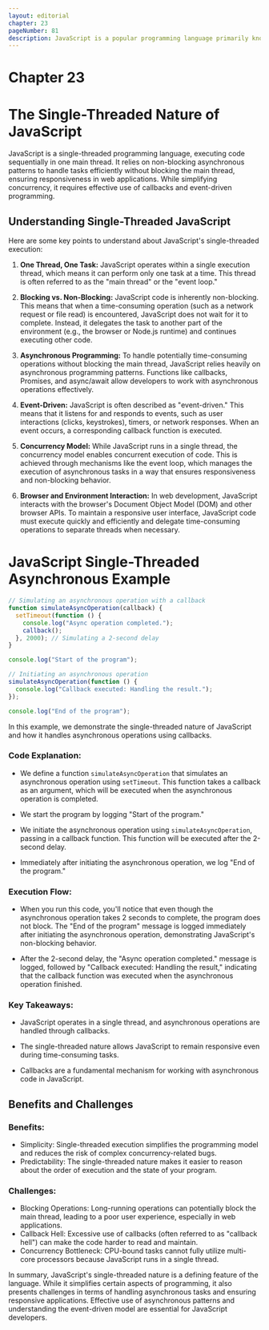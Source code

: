 ```yaml
---
layout: editorial
chapter: 23
pageNumber: 81
description: JavaScript is a popular programming language primarily known for its use in web development. One of the key characteristics that sets JavaScript apart from many other languages is its single-threaded nature. This means that JavaScript code is executed in a single, main thread of the browser or runtime environment.
---
```


# Chapter 23
# The Single-Threaded Nature of JavaScript

JavaScript is a single-threaded programming language, executing code sequentially in one main thread. It relies on non-blocking asynchronous patterns to handle tasks efficiently without blocking the main thread, ensuring responsiveness in web applications. While simplifying concurrency, it requires effective use of callbacks and event-driven programming.

## Understanding Single-Threaded JavaScript

Here are some key points to understand about JavaScript's single-threaded execution:

1. **One Thread, One Task:** JavaScript operates within a single execution thread, which means it can perform only one task at a time. This thread is often referred to as the "main thread" or the "event loop."

2. **Blocking vs. Non-Blocking:** JavaScript code is inherently non-blocking. This means that when a time-consuming operation (such as a network request or file read) is encountered, JavaScript does not wait for it to complete. Instead, it delegates the task to another part of the environment (e.g., the browser or Node.js runtime) and continues executing other code.

3. **Asynchronous Programming:** To handle potentially time-consuming operations without blocking the main thread, JavaScript relies heavily on asynchronous programming patterns. Functions like callbacks, Promises, and async/await allow developers to work with asynchronous operations effectively.

4. **Event-Driven:** JavaScript is often described as "event-driven." This means that it listens for and responds to events, such as user interactions (clicks, keystrokes), timers, or network responses. When an event occurs, a corresponding callback function is executed.

5. **Concurrency Model:** While JavaScript runs in a single thread, the concurrency model enables concurrent execution of code. This is achieved through mechanisms like the event loop, which manages the execution of asynchronous tasks in a way that ensures responsiveness and non-blocking behavior.

6. **Browser and Environment Interaction:** In web development, JavaScript interacts with the browser's Document Object Model (DOM) and other browser APIs. To maintain a responsive user interface, JavaScript code must execute quickly and efficiently and delegate time-consuming operations to separate threads when necessary.

# JavaScript Single-Threaded Asynchronous Example

```javascript
// Simulating an asynchronous operation with a callback
function simulateAsyncOperation(callback) {
  setTimeout(function () {
    console.log("Async operation completed.");
    callback();
  }, 2000); // Simulating a 2-second delay
}

console.log("Start of the program");

// Initiating an asynchronous operation
simulateAsyncOperation(function () {
  console.log("Callback executed: Handling the result.");
});

console.log("End of the program");
```

In this example, we demonstrate the single-threaded nature of JavaScript and how it handles asynchronous operations using callbacks.

### Code Explanation:

- We define a function `simulateAsyncOperation` that simulates an asynchronous operation using `setTimeout`. This function takes a callback as an argument, which will be executed when the asynchronous operation is completed.

- We start the program by logging "Start of the program."

- We initiate the asynchronous operation using `simulateAsyncOperation`, passing in a callback function. This function will be executed after the 2-second delay.

- Immediately after initiating the asynchronous operation, we log "End of the program."

### Execution Flow:

- When you run this code, you'll notice that even though the asynchronous operation takes 2 seconds to complete, the program does not block. The "End of the program" message is logged immediately after initiating the asynchronous operation, demonstrating JavaScript's non-blocking behavior.

- After the 2-second delay, the "Async operation completed." message is logged, followed by "Callback executed: Handling the result," indicating that the callback function was executed when the asynchronous operation finished.

### Key Takeaways:

- JavaScript operates in a single thread, and asynchronous operations are handled through callbacks.

- The single-threaded nature allows JavaScript to remain responsive even during time-consuming tasks.

- Callbacks are a fundamental mechanism for working with asynchronous code in JavaScript.

## Benefits and Challenges

### Benefits:

- Simplicity: Single-threaded execution simplifies the programming model and reduces the risk of complex concurrency-related bugs.
- Predictability: The single-threaded nature makes it easier to reason about the order of execution and the state of your program.

### Challenges:

- Blocking Operations: Long-running operations can potentially block the main thread, leading to a poor user experience, especially in web applications.
- Callback Hell: Excessive use of callbacks (often referred to as "callback hell") can make the code harder to read and maintain.
- Concurrency Bottleneck: CPU-bound tasks cannot fully utilize multi-core processors because JavaScript runs in a single thread.

In summary, JavaScript's single-threaded nature is a defining feature of the language. While it simplifies certain aspects of programming, it also presents challenges in terms of handling asynchronous tasks and ensuring responsive applications. Effective use of asynchronous patterns and understanding the event-driven model are essential for JavaScript developers.
